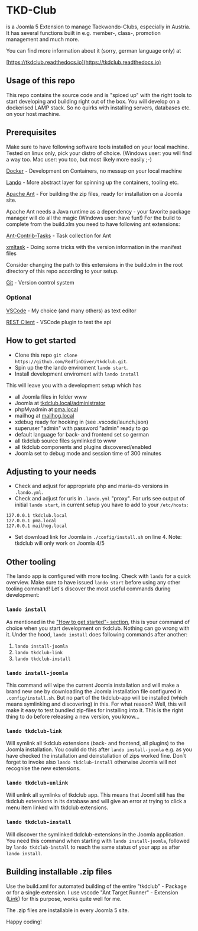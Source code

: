 # TKD-Club

is a Joomla 5 Extension to manage Taekwondo-Clubs, especially in Austria.
It has several functions built in e.g. member-, class-, promotion management and much more.

You can find more information about it (sorry, german language only) at 

[https://tkdclub.readthedocs.io](https://tkdclub.readthedocs.io)


## Usage of this repo

This repo contains the source code and is "spiced up" with the right tools to start developing and building right out of the box. You will develop on a dockerised LAMP stack. So no quirks with installing servers, databases etc. on your host machine. 

## Prerequisites
Make sure to have following software tools installed on your local machine.
Tested on linux only, pick your distro of choice. (Windows user: you will find a way too. Mac user: you too, but most likely more easily ;-)

[Docker](https://www.docker.com/) - Development on Containers, no messup on your local machine

[Lando](https://lando.dev/) - More abstract layer for spinning up the containers, tooling etc.

[Apache Ant](https://ant.apache.org/) - For building the zip files, ready for installation on a Joomla site.

Apache Ant needs a Java runtime as a dependency - your favorite package manager will do all the magic (Windows user: have fun!) For the build to complete from the build.xlm you need to have following ant extensions:

[Ant-Contrib-Tasks](https://ant-contrib.sourceforge.net/) - Task collection for Ant

[xmltask](http://www.oopsconsultancy.com/software/xmltask/) - Doing some tricks with the version information in the manifest files

Consider changing the path to this extensions in the build.xlm in the root directory of this repo according to your setup.

[Git](https://git-scm.com/) - Version control system

### Optional
[VSCode](https://code.visualstudio.com/) - My choice (and many others) as text editor

[REST Client](https://marketplace.visualstudio.com/items?itemName=humao.rest-client) - VSCode plugin to test the api


## How to get started

- Clone this repo `git clone https://github.com/RedfinDiver/tkdclub.git`.
- Spin up the the lando enviroment `lando start`.
- Install development enviroment with `lando install` 

This will leave you with a development setup which has

- all Joomla files in folder www
- Joomla at [tkdclub.local/administrator](tkdclub.local/amdministrator)
- phpMyadmin at [pma.local](pma.local)
- mailhog at [mailhog.local](mailhog.local)
- xdebug ready for hooking in (see .vscode/launch.json)
- superuser "admin" with password "admin" ready to go
- default language for back- and frontend set so german
- all tkdclub source files symlinked to www
- all tkdclub components and plugins discovered/enabled
- Joomla set to debug mode and session time of 300 minutes

## Adjusting to your needs
- Check and adjust for appropriate php and maria-db versions in `.lando.yml`.
- Check and adjust for urls in `.lando.yml` "proxy". For urls see output of initial `lando start`, in current setup you have to add to your `/etc/hosts`:
```
127.0.0.1 tkdclub.local
127.0.0.1 pma.local
127.0.0.1 mailhog.local
```

- Set download link for Joomla in `./config/install.sh` on line 4. Note: tkdclub will only work on Joomla 4/5

## Other tooling

The lando app is configured with more tooling. Check with `lando` for a quick overview. 
Make sure to have issued `lando start` before using any other tooling command!
Let`s discover the most useful commands during development:

### `lando install`

As mentioned in the ["How to get started"- section](#how-to-get-started), this is your
command of choice when you start development on tkdclub. Nothing can go wrong with it.
Under the hood, `lando install` does following commands after another:

1. `lando install-joomla`
2. `lando tkdclub-link`
3. `lando tkdclub-install`

### `lando install-joomla`

This command will wipe the current Joomla installation and will make a brand new one by downloading the Joomla installation file configured in `.config/install.sh`.
But no part of the tkdclub-app will be installed (which means symlinking and discovering) in this. For what reason? Well, this will make it easy to test bundled zip-files for installing into it. This is the right thing to do before releasing a new version, you know...

### `lando tkdclub-link`

Will symlink all tkdclub extensions (back- and frontend, all plugins) to the Joomla installation. You could do this after `lando install-joomla` e.g. as you have checked the installation and deinstallation of zips worked fine. Don\`t forget to invoke also `lando tkdclub-install` otherwise Joomla will not recognise the new extensions.

### `lando tkdclub-unlink`

Will unlink all symlinks of tkdclub app. This means that Jooml still has the tkdclub extensions in its database and will give an error at trying to click a menu item linked with tkdclub extensions.

### `lando tkdclub-install`

Will discover the symlinked tkdclub-extensions in the Joomla application. You need this command when starting with `lando install-joomla`, followed by `lando tkdclub-ìnstall` to reach the same status of your app as after `lando install`.
 
## Building installable .zip files

Use the build.xml for automated building of the entire "tkdclub" - Package or for a single extension. I use vscode "Ant Target Runner" - Extension ([Link](https://marketplace.visualstudio.com/items?itemName=nickheap.vscode-ant)) for this purpose, works quite well for me.

The .zip files are installable in every Joomla 5 site.

Happy coding!